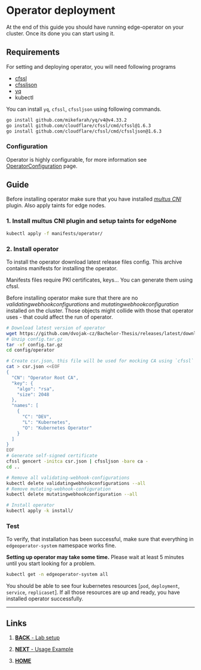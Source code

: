 # Operator deployment
At the end of this guide you should have running edge-operator on your cluster. Once its done you can start using it.

## Requirements
For setting and deploying operator, you will need following programs
- [cfssl](https://github.com/cloudflare/cfssl)
- [cfssljson](https://github.com/cloudflare/cfssl)
- [yq](https://github.com/mikefarah/yq)
- kubectl

You can install `yq`, `cfssl`, `cfssljson` using following commands.
```bash
go install github.com/mikefarah/yq/v4@v4.33.2
go install github.com/cloudflare/cfssl/cmd/cfssl@1.6.3
go install github.com/cloudflare/cfssl/cmd/cfssljson@1.6.3
```
### Configuration
Operator is highly configurable, for more information see [OperatorConfiguration](operator-configuration.md) page.


## Guide
Before installing operator make sure that you have installed [*multus CNI*](https://github.com/k8snetworkplumbingwg/multus-cni) plugin. Also apply taints for edge nodes.
### 1. Install multus CNI plugin and setup taints for edgeNone
```bash
kubectl apply -f manifests/operator/
```

### 2. Install operator
To install the operator download latest release files config. This archive contains manifests for installing the operator.

Manifests files require PKI certificates, keys... You can generate them using cfssl.

Before installing operator make sure that there are no *validatingwebhookconfigurations* and *mutatingwebhookconfiguration* installed on the cluster. Those objects might collide with those that operator uses - that could affect the run of operator.
```bash
# Download latest version of operator
wget https://github.com/dvojak-cz/Bachelor-Thesis/releases/latest/download/config.tar.gz
# Unzip config.tar.gz
tar -xf config.tar.gz
cd config/operator

# Create csr.json, this file will be used for mocking CA using `cfssl`
cat > csr.json <<EOF
{
  "CN": "Operator Root CA",
  "key": {
    "algo": "rsa",
    "size": 2048
  },
  "names": [
    {
      "C": "DEV",
      "L": "Kubernetes",
      "O": "Kubernetes Operator"
    }
  ]
}
EOF
# Generate self-signed certificate
cfssl gencert -initca csr.json | cfssljson -bare ca -
cd ..

# Remove all validating-webhook-configurations
kubectl delete validatingwebhookconfigurations --all
# Remove mutating-webhook-configuration
kubectl delete mutatingwebhookconfiguration --all

# Install operator
kubectl apply -k install/
```

### Test
To verify, that installation has been successful, make sure that everything in `edgeoperator-system` namespace works fine.


**Setting up operator may take some time.** Please wait at least 5 minutes until you start looking for a problem.
```bash
kubectl get -n edgeoperator-system all
```
You should be able to see four kubernetes resources [`pod`, `deployment`, `service`, `replicaset`]. If all those resources are up and ready, you have installed operator successfully.

---
## Links
1. [**BACK** - Lab setup](lab-set-up.md)

1. [**NEXT** - Usage Example](example.md)
1. [**HOME**](README.md)